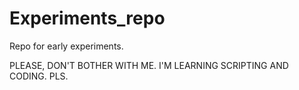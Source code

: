 Experiments_repo
================

Repo for early experiments.

PLEASE, DON'T BOTHER WITH ME. I'M LEARNING SCRIPTING AND CODING. PLS.
